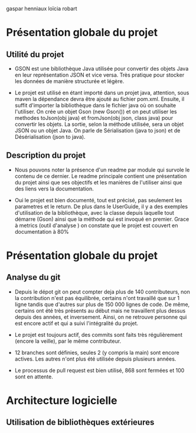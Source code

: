 gaspar henniaux
loïcia robart

# Présentation globale du projet

## Utilité du projet

* GSON est une bibliothèque Java utilisée pour convertir des objets Java en leur représentation JSON
et vice versa. Très pratique pour stocker les données de manière structurée et légère.  


* Le projet est utilisé en étant importé dans un projet java, 
attention, sous maven la dépendance devra être ajouté au fichier pom.xml.
Ensuite, il suffit d'importer la bibliothèque dans le fichier java où on souhaite l'utiliser.
On crée un objet Gson (new Gson()) et on peut utiliser les methodes toJson(obj java) et fromJson(obj json, class java) 
pour convertir les objets.
La sortie, selon la méthode utilisée, sera un objet JSON ou un objet Java. 
On parle de Sérialisation (java to json) et de Désérialisation (json to java).  


## Description du projet  

* Nous pouvons noter la présence d'un readme par module qui survole le contenu de ce dernier.
Le readme principale contient une présentation du projet ainsi que ses objectifs et les manières de l'utiliser ainsi que
des liens vers la documentation.  


* Oui le projet est bien documenté, tout est précisé, pas seulement les parametres et le return.
De plus dans le UserGuide, il y a des exemples d'utilisation de la bibliothèque, avec la classe depuis laquelle tout démarre (Gson)
ainsi que la méthode qui est invoqué en premier.
Grace à metrics (outil d'analyse ) on constate que le projet est couvert en documentation à 80%  

# Présentation globale du projet  

## Analyse du git  

* Depuis le dépot git on peut compter deja plus de 140 contributeurs, non la contribution n'est pas équilibrée, 
certains n'ont travaillé que sur 1 ligne tandis que d'autres sur plus de 150 000 lignes de code.
De même, certains ont été très présents au début mais ne travaillent plus dessus depuis des années, et inversement.
Ainsi, on ne retrouve personne qui est encore actif et qui a suivi l'intégralité du projet.  

* Le projet est toujours actif, des commits sont faits très régulièrement (encore la veille), par le même contributeur. 

* 12 branches sont définies, seules 2 (y compris la main) sont encore actives. Les autres n'ont plus été utilisée depuis plusieurs années.  

* Le processus de pull request est bien utilisé, 868 sont fermées et 100 sont en attente.  

# Architecture logicielle  

## Utilisation de bibliothèques extérieures  







